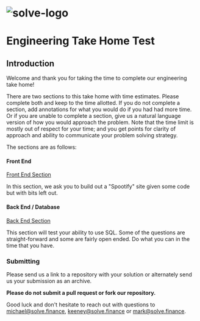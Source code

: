 # ![solve-logo](/Users/mwagy/solve/docs/solve-logo.png)

# Engineering Take Home Test

## Introduction

Welcome and thank you for taking the time to complete our engineering take home!

There are two sections to this take home with time estimates. Please complete both and keep to the time allotted. If you do not complete a section, add annotations for what you would do if you had had more time. Or if you are unable to complete a section, give us a natural language version of how you would approach the problem. Note that the time limit is mostly out of respect for your time; and you get points for clarity of approach and ability to communicate your problem solving strategy.

The sections are as follows:

#### Front End

[Front End Section](./FRONT-END.md)

In this section, we ask you to build out a "Spootify" site given some code but with bits left out.

#### Back End / Database

[Back End Section](BACK-END.md)

This section will test your ability to use SQL. Some of the questions are straight-forward and some are fairly open ended. Do what you can in the time that you have.

### Submitting

Please send us a link to a repository with your solution or alternately send us your submission as an archive. 

**Please do not submit a pull request or fork our repository.**

Good luck and don't hesitate to reach out with questions to michael@solve.finance, keeney@solve.finance or mark@solve.finance.

